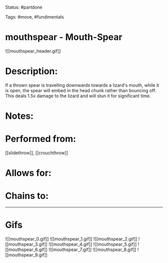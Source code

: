 Status: #partdone

Tags: #move, #fundimentals

# mouthspear - Mouth-Spear
![[mouthspear_header.gif]]
# Description:
If a thrown spear is travelling downwards towards a lizard's mouth, while it is open, the spear will embed in the head chunk rather than bouncing off. This deals 1.5x damage to the lizard and will stun it for significant time.

# Notes:


# Performed from:
[[slidethrow]], [[crouchthrow]]

# Allows for:


# Chains to:


___
# Gifs
![[mouthspear_0.gif]]
![[mouthspear_1.gif]]
![[mouthspear_2.gif]]
![[mouthspear_3.gif]]
![[mouthspear_4.gif]]
![[mouthspear_5.gif]]
![[mouthspear_6.gif]]
![[mouthspear_7.gif]]
![[mouthspear_8.gif]]
![[mouthspear_9.gif]]